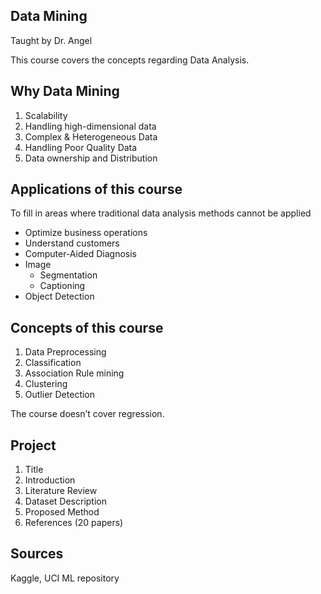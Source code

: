 ## Data Mining

Taught by Dr. Angel

This course covers the concepts regarding Data Analysis.

## Why Data Mining

1. Scalability
2. Handling high-dimensional data
3. Complex & Heterogeneous Data
4. Handling Poor Quality Data
5. Data ownership and Distribution

## Applications of this course

To fill in areas where traditional data analysis methods cannot be applied

- Optimize business operations
- Understand customers
- Computer-Aided Diagnosis
- Image
    - Segmentation
    - Captioning
- Object Detection

## Concepts of this course

1. Data Preprocessing
2. Classification
3. Association Rule mining
4. Clustering
5. Outlier Detection

The course doesn’t cover regression.

## Project

1. Title
2. Introduction
3. Literature Review
4. Dataset Description
5. Proposed Method
6. References (20 papers)

## Sources

Kaggle, UCI ML repository